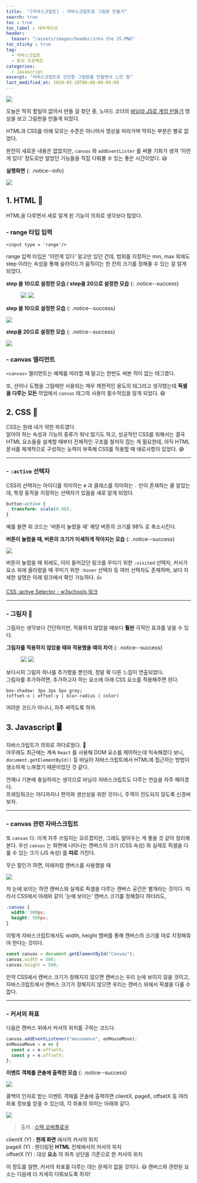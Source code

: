 ```yaml
---
title:  "[자바스크립트] - 자바스크립트로 그림판 만들기"
search: true
toc : true
toc_label : 네비게이션
header:
  teaser: "/assets/images/header/into the JS.PNG"
toc_sticky : true
tag:
  - 자바스크립트
  - 토이 프로젝트
categories:
  - Javascript
excerpt: "자바스크립트로 간단한 그림판을 만들면서 느낀 점"
last_modified_at: 2020-03-20T08:06:00-05:00
---
```

<img src="/assets/images/into the JS.PNG">

오늘은 딱히 할일이 없어서 만들 걸 찾던 중, 노마드 코더의 [바닐라 JS로 게임 만들기](https://academy.nomadcoders.co/courses/enrolled/542034) 영상을 보고 그림판을 만들게 되었다.

HTML과 CSS를 아예 모르는 수준은 아니어서 영상을 따라가며 막히는 부분은 별로 없었다.    

완전히 새로운 내용은 없었지만, `canvas`  와 `addEventLister` 를 써볼 기회가 생겨 '이런 게 있다' 정도로만 알았던 기능들을 직접 다뤄볼 수 있는 좋은 시간이었다. 😃   


**실행화면**
{: .notice--info}

<img src="/assets/images/2020-03-20-jsPaint/실행화면.PNG">


## 1. HTML 📄
HTML을 다루면서 새로 알게 된 기능이 의외로 생각보다 많았다.   
### - range 타입 입력   

`<input type = 'range'/>`  

range 입력 타입은 '이런게 있다' 알고만 있던 건데, 범위를 지정하는 min, max 외에도 step 이라는 속성을 통해 슬라이드가 움직이는 한 칸의 크기를 정해줄 수 있는 걸 알게 되었다.  

**step 을 10으로 설정한 모습 / step을 20으로 설정한 모습**
{: .notice--success}

<figure class="half">
    <img src="/assets/images/2020-03-20-jsPaint/step1.gif">
    <img src="/assets/images/2020-03-20-jsPaint/step2.gif">
</figure>

**step 을 10으로 설정한 모습**
{: .notice--success}

<img src="/assets/images/2020-03-20-jsPaint/step1.gif">

**step을 20으로 설정한 모습**
{: .notice--success}

<img src="/assets/images/2020-03-20-jsPaint/step2.gif">

### - canvas 엘리먼트

`<canvas>` 엘리먼트는 예제를 따라할 때 말고는 한번도 써본 적이 없는 태그였다.   

또, 선이나 도형을 그릴때만 사용되는 매우 제한적인 용도의 태그라고 생각했는데 **픽셀을 다루는 모든** 작업에서 `canvas` 태그의 사용이 필수적임을 알게 되었다. 😄

## 2. CSS 🎨
CSS는 원래 내가 약한 파트였다.  
알아야 하는 속성과 기능의 종류가 워낙 많기도 하고, 성공적인 CSS를 위해서는 결국 HTML 요소들을 설계할 때부터 전체적인 구조를 철저히 잡는 게 필요한데, 아직 HTML 문서를 체계적으로 구성하는 능력이 부족해 CSS를 적용할 때 애로사항이 있었다. 😅

---

### - `:active` 선택자
CSS의 선택자는 아이디를 의미하는 `#` 과 클래스를 의미하는 `.` 만이 존재하는 줄 알았는데, 특정 동작을 지정하는 선택자가 있음을 새로 알게 되었다.

``` css
button:active {
  transform: scale(0.98);
}
```   

예를 들면 위 코드는 '버튼이 눌렸을 때' 해당 버튼의 크기를 98% 로 축소시킨다.

**버튼이 눌렸을 때, 버튼의 크기가 미세하게 작아지는 모습**
{: .notice--success}

<img src="/assets/images/2020-03-20-jsPaint/transform.gif">

버튼이 눌렸을 때 외에도, 이미 들어갔던 링크를 꾸미기 위한 `:visited` 선택자, 커서가 요소 위에 올라왔을 때 꾸미기 위한 `:hover` 선택자 등 여러 선택자도 존재하며, 보다 자세한 설명은 아래 링크에서 확인 가능하다. 👍   

[CSS :active Selector - w3schools 링크](https://www.w3schools.com/cssref/sel_active.asp)

---

### - 그림자 👥   

그림자는 생각보다 간단하지만, 적용하지 않았을 때보다 **훨씬** 극적인 효과를 넣을 수 있다.

**그림자를 적용하지 않았을 때와 적용했을 때의 차이**
{: .notice--success}

<figure class="half">
    <img src="/assets/images/2020-03-20-jsPaint/noshadow.PNG">
    <img src="/assets/images/2020-03-20-jsPaint/shadow.PNG">
</figure>


보다시피 그림자 하나를 추가했을 뿐인데, 정말 확 다른 느낌이 연출되었다.   
그림자를 추가하려면, 추가하고자 하는 요소에 아래 CSS 요소를 적용해주면 된다.   

`box-shadow: 3px 3px 5px grey;`   
`(offset-x | offset-y | blur-radius | color)`   

어려운 코드가 아니니, 자주 써먹도록 하자.

## 3. Javascript 🖥️
자바스크립트가 의외로 까다로웠다. 👿  
아무래도 최근에는 계속 `React` 를 사용해 DOM 요소를 제어하는데 익숙해졌다 보니, `document.getElementById()` 등 바닐라 자바스크립트에서 HTML에 접근하는 방법이 생소하게 느껴졌기 때문이었던 것 같다.

언제나 기본에 충실하자는 생각으로 바닐라 자바스크립트도 다루는 연습을 자주 해야겠다.  
프레임워크는 어디까지나 편의와 생산성을 위한 것이니, 주객이 전도되지 않도록 신경써 보자. 

---

### - canvas 관련 자바스크립트   

또 `canvas` 다. 이게 자주 쓰일지는 모르겠지만, 그래도 알아두는 게 좋을 것 같아 정리해 본다.
우선 `canvas` 는 화면에 나타나는 캔버스의 크기 (CSS 속성) 와 실제로 픽셀을 다룰 수 있는 크기 (JS 속성) 를 **따로** 가진다.

무슨 말인가 하면, 아래처럼 캔버스를 사용했을 때

<img src="/assets/images/2020-03-20-jsPaint/shadow.PNG">

저 눈에 보이는 하얀 캔버스와 실제로 픽셀을 다루는 캔버스 공간은 별개라는 것이다.
따라서 CSS에서 아래와 같이 '눈에 보이는' 캔버스 크기를 정해줬다 하더라도,
```css
.canvas {
  width: 500px;
  height: 500px;
}
```

이렇게 자바스크립트에서도 width, height 멤버를 통해 캔버스의 크기를 따로 지정해줘야 한다는 것이다.
``` javascript
const canvas = document.getElementById("Canvas");
canvas.width = 500;
canvas.height = 500;
```

만약 CSS에서 캔버스 크기가 정해지지 않으면 캔버스는 우리 눈에 보이지 않을 것이고, 자바스크립트에서 캔버스 크기가 정해지지 않으면 우리는 캔버스 위에서 픽셀을 다룰 수 없다.

---

### - 커서의 좌표   

다음은 캔버스 위에서 커서의 위치를 구하는 코드다.   

```javascript
canvas.addEventListener("mousemove", onMouseMove);
onMouseMove = e => {
  const x = e.offsetX;
  const y = e.offsetY;
};
```

**이벤트 객체를 콘솔에 출력한 모습**
{: .notice--success}

<img src="/assets/images/2020-03-20-jsPaint/event.PNG">   

콜백이 인자로 받는 이벤트 객체를 콘솔에 출력하면 clientX, pageX, offsetX 등 여러 좌표 정보를 얻을 수 있는데, 각 좌표의 의미는 아래와 같다.

<img src="/assets/images/2020-03-20-jsPaint/coordinate.png">

> 출처 : [스택 오버플로우](https://stackoverflow.com/questions/6073505/what-is-the-difference-between-screenx-y-clientx-y-and-pagex-y)

clientX (Y) : **현재 화면** 에서의 커서의 위치   
pageX (Y) : 렌더링된 **HTML** 전체에서의 커서의 위치   
offsetX (Y) : 대상 **요소** 의 좌측 상단을 기준으로 한 커서의 위치

이 정도를 알면, 커서의 좌표를 다루는 데는 문제가 없을 것이다. 😃
캔버스와 관련된 요소는 다음에 더 자세히 다뤄보도록 하자!
